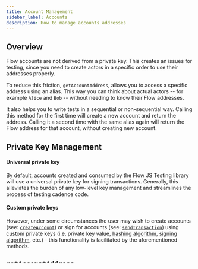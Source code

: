 ```yaml
---
title: Account Management
sidebar_label: Accounts
description: How to manage accounts addresses
---
```


## Overview

Flow accounts are not derived from a private key. This creates an issues for testing, since
you need to create actors in a specific order to use their addresses properly.

To reduce this friction, `getAccountAddress`, allows you to access a specific address using an alias. This way you can think about actual actors -- for example `Alice` and `Bob` -- without needing to know their Flow addresses.

It also helps you to write tests in a sequential or non-sequential way. Calling this method for the first time will create a new account and return the address. Calling it a second time with the same alias again will return the Flow address for that account, without creating new account.

## Private Key Management

#### Universal private key

By default, accounts created and consumed by the Flow JS Testing library will use a universal private key for signing transactions. Generally, this alleviates the burden of any low-level key management and streamlines the process of testing cadence code.

#### Custom private keys

However, under some circumstances the user may wish to create accounts (see: [`createAccount`](./accounts.md#createaccountname-keys)) or sign for accounts (see: [`sendTransaction`](./send-transactions.md)) using custom private keys (i.e. private key value, [hashing algorithm](./api.md#hashalgorithm), [signing algorithm](./send-transactions.md#signaturealgorithm), etc.) - this functionality is facilitated by the aforementioned methods.

## `getAccountAddress`

Resolves name alias to a Flow address (`0x` prefixed) under the following conditions:

- If an account with a specific name has not been previously accessed, the framework will create a new one and then store it under the provided alias.
- Next time when you call this method, it will grab exactly the same account. This allows you to create several accounts up-front and then use them throughout your code, without worrying that accounts match or trying to store and manage specific addresses.

#### Arguments

| Name    | Type   | Description                       |
| ------- | ------ | --------------------------------- |
| `alias` | string | The alias to reference or create. |

#### Returns

| Type                                                          | Description                              |
| ------------------------------------------------------------- | ---------------------------------------- |
| [Address](../fcl-js/api.md#address) | `0x` prefixed address of aliased account |

#### Usage

```javascript
import {getAccountAddress} from "@onflow/flow-js-testing"

const main = async () => {
  const Alice = await getAccountAddress("Alice")
  console.log({Alice})
}

main()
```

## `createAccount({name, keys})`

In some cases, you may wish to manually create an account with a particular set of private keys

#### Options

_Pass in the following as a single object with the following keys._

| Key    | Type                                                                 | Required | Description                                                                                                                                                                                            |
| ------ | -------------------------------------------------------------------- | -------- | ------------------------------------------------------------------------------------------------------------------------------------------------------------------------------------------------------ |
| `name` | string                                                               | No       | human-readable name to be associated with created account (will be used for address lookup within [getAccountAddress](./accounts.md#getaccountaddress))                                                             |
| `keys` | [[KeyObject](./api.md#keyobject) or [PublicKey](./api.md#publickey)] | No       | An array of [KeyObjects](./api.md#keyobject) or [PublicKeys](./api.md#publickey) to be added to the account upon creation (defaults to the [universal private key](./accounts#universal-private-key)) |

> 📣 if `name` field not provided, the account address will not be cached and you will be unable to look it up using [`getAccountAddress`](./accounts.md#getaccountaddress).

#### Returns

| Type                                                          | Description                              |
| ------------------------------------------------------------- | ---------------------------------------- |
| [Address](../fcl-js/api.md#address) | `0x` prefixed address of created account |